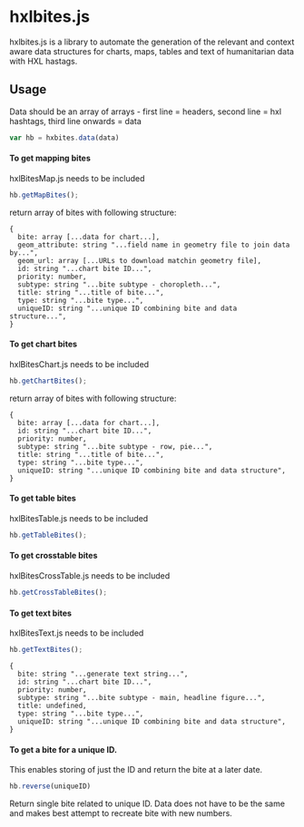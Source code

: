 

# hxlbites.js

hxlbites.js is a library to automate the generation of the relevant and context aware data structures for charts, maps, tables and text of humanitarian data with HXL hastags.

## Usage

Data should be an array of arrays - first line = headers, second line = hxl hashtags, third line onwards = data

```javascript
var hb = hxbites.data(data)
```

#### To get mapping bites
hxlBitesMap.js needs to be included

```javascript
hb.getMapBites();
```

return array of bites with following structure:

```
{  
  bite: array [...data for chart...],  
  geom_attribute: string "...field name in geometry file to join data by...",  
  geom_url: array [...URLs to download matchin geometry file],  
  id: string "...chart bite ID...",  
  priority: number,  
  subtype: string "...bite subtype - choropleth...",  
  title: string "...title of bite...",  
  type: string "...bite type...",  
  uniqueID: string "...unique ID combining bite and data structure...",  
}
```

#### To get chart bites
hxlBitesChart.js needs to be included

```javascript
hb.getChartBites();
```

return array of bites with following structure:

```
{  
  bite: array [...data for chart...],  
  id: string "...chart bite ID...",  
  priority: number,  
  subtype: string "...bite subtype - row, pie...",  
  title: string "...title of bite...",  
  type: string "...bite type...",  
  uniqueID: string "...unique ID combining bite and data structure",  
}  
```

#### To get table bites
hxlBitesTable.js needs to be included

```javascript
hb.getTableBites();
```

#### To get crosstable bites
hxlBitesCrossTable.js needs to be included

```javascript
hb.getCrossTableBites();
```

#### To get text bites
hxlBitesText.js needs to be included

```javascript
hb.getTextBites();
```

```
{
  bite: string "...generate text string...",  
  id: string "...chart bite ID...",  
  priority: number,  
  subtype: string "...bite subtype - main, headline figure...",  
  title: undefined,  
  type: string "...bite type...",  
  uniqueID: string "...unique ID combining bite and data structure",  
}
```

#### To get a bite for a unique ID.
This enables storing of just the ID and return the bite at a later date.

```javascript
hb.reverse(uniqueID)
```

Return single bite related to unique ID.  Data does not have to be the same and makes best attempt to recreate bite with new numbers.
